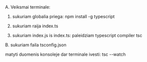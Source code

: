 A. Veiksmai terminale:

1. sukuriam globalia priega:
   npm install -g typescript

2. sukuriam raija index.ts

3. sukuriam index.js is index.ts:
   paleidziam typescript compiler
   tsc

B. sukuriam faila tsconfig.json

matyti duomenis konsoleje dar terminale ivesti: tsc --watch
